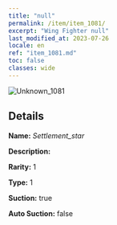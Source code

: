 ```yaml
---
title: "null"
permalink: /item/item_1081/
excerpt: "Wing Fighter null"
last_modified_at: 2023-07-26
locale: en
ref: "item_1081.md"
toc: false
classes: wide
---
```



 ![Unknown_1081](/images/item/Settlement_star_p.png)



## Details

 **Name:** *Settlement_star* 

 **Description:** 

 **Rarity:** 1 

 **Type:** 1 

 **Suction:** true 

 **Auto Suction:** false 


